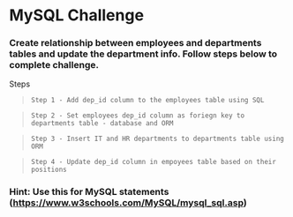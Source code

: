 # MySQL Challenge

### Create relationship between employees and departments tables and update the department info. Follow steps below to complete challenge.

Steps

> `Step 1 - Add dep_id column to the employees table using SQL` 

> `Step 2 - Set employees dep_id column as foriegn key to departments table - database and ORM` 

> `Step 3 - Insert IT and HR departments to departments table using ORM` 

> `Step 4 - Update dep_id column in empoyees table based on their positions` 



### Hint: Use this for MySQL statements (https://www.w3schools.com/MySQL/mysql_sql.asp)
